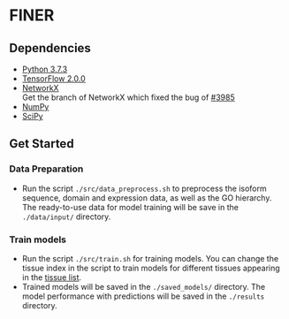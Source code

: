 # FINER

## Dependencies
- [Python 3.7.3](https://www.python.org/downloads/release/python-373/)</br>
- [TensorFlow 2.0.0](https://www.tensorflow.org/)</br>
- [NetworkX](https://github.com/haochenucr/networkx/tree/bugfix-for-to_scipy_sparse_matrix-function)</br>
Get the branch of NetworkX which fixed the bug of [#3985](https://github.com/networkx/networkx/pull/3985)</br>
- [NumPy](https://numpy.org/)</br>
- [SciPy](https://www.scipy.org/)</br>

## Get Started
### Data Preparation
- Run the script `./src/data_preprocess.sh` to preprocess the isoform sequence, domain and expression data, as well as the GO hierarchy. The ready-to-use data for model training will be save in the `./data/input/` directory.

### Train models
- Run the script `./src/train.sh` for training models. You can change the tissue index in the script to train models for different tissues appearing in the [tissue list]().
- Trained models will be saved in the `./saved_models/` directory. The model performance with predictions will be saved in the `./results` directory.
